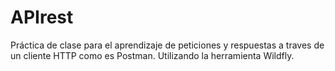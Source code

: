 # APIrest
Práctica de clase para el aprendizaje de peticiones y respuestas a traves de un cliente HTTP como es Postman. Utilizando la herramienta Wildfly.
